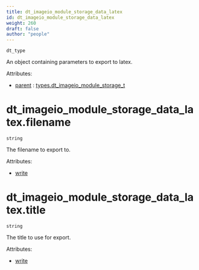 ```yaml
---
title: dt_imageio_module_storage_data_latex
id: dt_imageio_module_storage_data_latex
weight: 260
draft: false
author: "people"
---
```


`dt_type`

An object containing parameters to export to latex.

Attributes:

* [parent](../attributes#parent) : [types.dt_imageio_module_storage_t](../types/dt_imageio_module_storage_t)

# dt_imageio_module_storage_data_latex.filename

`string`

The filename to export to.

Attributes:

* [write](../attributes#write)

# dt_imageio_module_storage_data_latex.title

`string`

The title to use for export.

Attributes:

* [write](../attributes#write)

